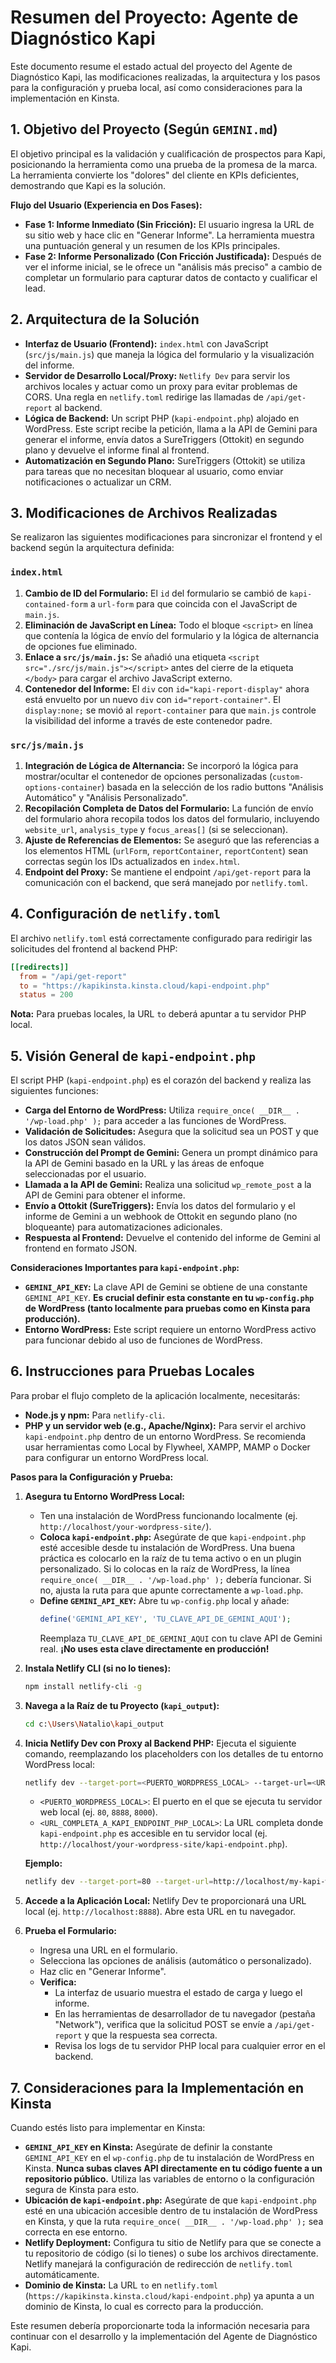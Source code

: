 # Resumen del Proyecto: Agente de Diagnóstico Kapi

Este documento resume el estado actual del proyecto del Agente de Diagnóstico Kapi, las modificaciones realizadas, la arquitectura y los pasos para la configuración y prueba local, así como consideraciones para la implementación en Kinsta.

## 1. Objetivo del Proyecto (Según `GEMINI.md`)

El objetivo principal es la validación y cualificación de prospectos para Kapi, posicionando la herramienta como una prueba de la promesa de la marca. La herramienta convierte los "dolores" del cliente en KPIs deficientes, demostrando que Kapi es la solución.

**Flujo del Usuario (Experiencia en Dos Fases):**

- **Fase 1: Informe Inmediato (Sin Fricción):** El usuario ingresa la URL de su sitio web y hace clic en "Generar Informe". La herramienta muestra una puntuación general y un resumen de los KPIs principales.
- **Fase 2: Informe Personalizado (Con Fricción Justificada):** Después de ver el informe inicial, se le ofrece un "análisis más preciso" a cambio de completar un formulario para capturar datos de contacto y cualificar el lead.

## 2. Arquitectura de la Solución

- **Interfaz de Usuario (Frontend):** `index.html` con JavaScript (`src/js/main.js`) que maneja la lógica del formulario y la visualización del informe.
- **Servidor de Desarrollo Local/Proxy:** `Netlify Dev` para servir los archivos locales y actuar como un proxy para evitar problemas de CORS. Una regla en `netlify.toml` redirige las llamadas de `/api/get-report` al backend.
- **Lógica de Backend:** Un script PHP (`kapi-endpoint.php`) alojado en WordPress. Este script recibe la petición, llama a la API de Gemini para generar el informe, envía datos a SureTriggers (Ottokit) en segundo plano y devuelve el informe final al frontend.
- **Automatización en Segundo Plano:** SureTriggers (Ottokit) se utiliza para tareas que no necesitan bloquear al usuario, como enviar notificaciones o actualizar un CRM.

## 3. Modificaciones de Archivos Realizadas

Se realizaron las siguientes modificaciones para sincronizar el frontend y el backend según la arquitectura definida:

### `index.html`

1.  **Cambio de ID del Formulario:** El `id` del formulario se cambió de `kapi-contained-form` a `url-form` para que coincida con el JavaScript de `main.js`.
2.  **Eliminación de JavaScript en Línea:** Todo el bloque `<script>` en línea que contenía la lógica de envío del formulario y la lógica de alternancia de opciones fue eliminado.
3.  **Enlace a `src/js/main.js`:** Se añadió una etiqueta `<script src="./src/js/main.js"></script>` antes del cierre de la etiqueta `</body>` para cargar el archivo JavaScript externo.
4.  **Contenedor del Informe:** El `div` con `id="kapi-report-display"` ahora está envuelto por un nuevo `div` con `id="report-container"`. El `display:none;` se movió al `report-container` para que `main.js` controle la visibilidad del informe a través de este contenedor padre.

### `src/js/main.js`

1.  **Integración de Lógica de Alternancia:** Se incorporó la lógica para mostrar/ocultar el contenedor de opciones personalizadas (`custom-options-container`) basada en la selección de los radio buttons "Análisis Automático" y "Análisis Personalizado".
2.  **Recopilación Completa de Datos del Formulario:** La función de envío del formulario ahora recopila todos los datos del formulario, incluyendo `website_url`, `analysis_type` y `focus_areas[]` (si se seleccionan).
3.  **Ajuste de Referencias de Elementos:** Se aseguró que las referencias a los elementos HTML (`urlForm`, `reportContainer`, `reportContent`) sean correctas según los IDs actualizados en `index.html`.
4.  **Endpoint del Proxy:** Se mantiene el endpoint `/api/get-report` para la comunicación con el backend, que será manejado por `netlify.toml`.

## 4. Configuración de `netlify.toml`

El archivo `netlify.toml` está correctamente configurado para redirigir las solicitudes del frontend al backend PHP:

```toml
[[redirects]]
  from = "/api/get-report"
  to = "https://kapikinsta.kinsta.cloud/kapi-endpoint.php"
  status = 200
```

**Nota:** Para pruebas locales, la URL `to` deberá apuntar a tu servidor PHP local.

## 5. Visión General de `kapi-endpoint.php`

El script PHP (`kapi-endpoint.php`) es el corazón del backend y realiza las siguientes funciones:

- **Carga del Entorno de WordPress:** Utiliza `require_once( __DIR__ . '/wp-load.php' );` para acceder a las funciones de WordPress.
- **Validación de Solicitudes:** Asegura que la solicitud sea un POST y que los datos JSON sean válidos.
- **Construcción del Prompt de Gemini:** Genera un prompt dinámico para la API de Gemini basado en la URL y las áreas de enfoque seleccionadas por el usuario.
- **Llamada a la API de Gemini:** Realiza una solicitud `wp_remote_post` a la API de Gemini para obtener el informe.
- **Envío a Ottokit (SureTriggers):** Envía los datos del formulario y el informe de Gemini a un webhook de Ottokit en segundo plano (no bloqueante) para automatizaciones adicionales.
- **Respuesta al Frontend:** Devuelve el contenido del informe de Gemini al frontend en formato JSON.

**Consideraciones Importantes para `kapi-endpoint.php`:**

- **`GEMINI_API_KEY`:** La clave API de Gemini se obtiene de una constante `GEMINI_API_KEY`. **Es crucial definir esta constante en tu `wp-config.php` de WordPress (tanto localmente para pruebas como en Kinsta para producción).**
- **Entorno WordPress:** Este script requiere un entorno WordPress activo para funcionar debido al uso de funciones de WordPress.

## 6. Instrucciones para Pruebas Locales

Para probar el flujo completo de la aplicación localmente, necesitarás:

- **Node.js y npm:** Para `netlify-cli`.
- **PHP y un servidor web (e.g., Apache/Nginx):** Para servir el archivo `kapi-endpoint.php` dentro de un entorno WordPress. Se recomienda usar herramientas como Local by Flywheel, XAMPP, MAMP o Docker para configurar un entorno WordPress local.

**Pasos para la Configuración y Prueba:**

1.  **Asegura tu Entorno WordPress Local:**
    - Ten una instalación de WordPress funcionando localmente (ej. `http://localhost/your-wordpress-site/`).
    - **Coloca `kapi-endpoint.php`:** Asegúrate de que `kapi-endpoint.php` esté accesible desde tu instalación de WordPress. Una buena práctica es colocarlo en la raíz de tu tema activo o en un plugin personalizado. Si lo colocas en la raíz de WordPress, la línea `require_once( __DIR__ . '/wp-load.php' );` debería funcionar. Si no, ajusta la ruta para que apunte correctamente a `wp-load.php`.
    - **Define `GEMINI_API_KEY`:** Abre tu `wp-config.php` local y añade:
      ```php
      define('GEMINI_API_KEY', 'TU_CLAVE_API_DE_GEMINI_AQUI');
      ```
      Reemplaza `TU_CLAVE_API_DE_GEMINI_AQUI` con tu clave API de Gemini real. **¡No uses esta clave directamente en producción!**

2.  **Instala Netlify CLI (si no lo tienes):**

    ```bash
    npm install netlify-cli -g
    ```

3.  **Navega a la Raíz de tu Proyecto (`kapi_output`):**

    ```bash
    cd c:\Users\Natalio\kapi_output
    ```

4.  **Inicia Netlify Dev con Proxy al Backend PHP:**
    Ejecuta el siguiente comando, reemplazando los placeholders con los detalles de tu entorno WordPress local:

    ```bash
    netlify dev --target-port=<PUERTO_WORDPRESS_LOCAL> --target-url=<URL_COMPLETA_A_KAPI_ENDPOINT_PHP_LOCAL>
    ```

    - `<PUERTO_WORDPRESS_LOCAL>`: El puerto en el que se ejecuta tu servidor web local (ej. `80`, `8888`, `8000`).
    - `<URL_COMPLETA_A_KAPI_ENDPOINT_PHP_LOCAL>`: La URL completa donde `kapi-endpoint.php` es accesible en tu servidor local (ej. `http://localhost/your-wordpress-site/kapi-endpoint.php`).

    **Ejemplo:**

    ```bash
    netlify dev --target-port=80 --target-url=http://localhost/my-kapi-wp/kapi-endpoint.php
    ```

5.  **Accede a la Aplicación Local:**
    Netlify Dev te proporcionará una URL local (ej. `http://localhost:8888`). Abre esta URL en tu navegador.

6.  **Prueba el Formulario:**
    - Ingresa una URL en el formulario.
    - Selecciona las opciones de análisis (automático o personalizado).
    - Haz clic en "Generar Informe".
    - **Verifica:**
      - La interfaz de usuario muestra el estado de carga y luego el informe.
      - En las herramientas de desarrollador de tu navegador (pestaña "Network"), verifica que la solicitud POST se envíe a `/api/get-report` y que la respuesta sea correcta.
      - Revisa los logs de tu servidor PHP local para cualquier error en el backend.

## 7. Consideraciones para la Implementación en Kinsta

Cuando estés listo para implementar en Kinsta:

- **`GEMINI_API_KEY` en Kinsta:** Asegúrate de definir la constante `GEMINI_API_KEY` en el `wp-config.php` de tu instalación de WordPress en Kinsta. **Nunca subas claves API directamente en tu código fuente a un repositorio público.** Utiliza las variables de entorno o la configuración segura de Kinsta para esto.
- **Ubicación de `kapi-endpoint.php`:** Asegúrate de que `kapi-endpoint.php` esté en una ubicación accesible dentro de tu instalación de WordPress en Kinsta, y que la ruta `require_once( __DIR__ . '/wp-load.php' );` sea correcta en ese entorno.
- **Netlify Deployment:** Configura tu sitio de Netlify para que se conecte a tu repositorio de código (si lo tienes) o sube los archivos directamente. Netlify manejará la configuración de redirección de `netlify.toml` automáticamente.
- **Dominio de Kinsta:** La URL `to` en `netlify.toml` (`https://kapikinsta.kinsta.cloud/kapi-endpoint.php`) ya apunta a un dominio de Kinsta, lo cual es correcto para la producción.

Este resumen debería proporcionarte toda la información necesaria para continuar con el desarrollo y la implementación del Agente de Diagnóstico Kapi.
